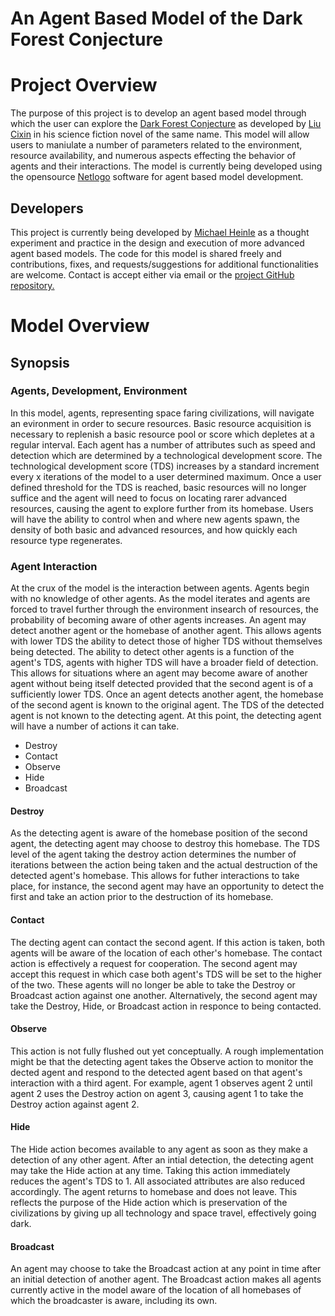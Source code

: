 # **An Agent Based Model of the Dark Forest Conjecture**

# Project Overview

The purpose of this project is to develop an agent based model through which the user can explore the [Dark Forest Conjecture](https://en.wikipedia.org/wiki/Dark_forest_hypothesis) as developed by [Liu Cixin](https://en.wikipedia.org/wiki/Liu_Cixin) in his science fiction novel of the same name. This model will allow users to maniulate a number of parameters related to the environment, resource availability, and numerous aspects effecting the behavior of agents and their interactions. The model is currently being developed using the opensource [Netlogo](https://ccl.northwestern.edu/netlogo/) software for agent based model development. 

## Developers
This project is currently being developed by [Michael Heinle](heinle.michaeld@gmail.com) as a thought experiment and practice in the design and execution of more advanced agent based models. The code for this model is shared freely and contributions, fixes, and requests/suggestions for additional functionalities are welcome. Contact is accept either via email or the [project GitHub repository.](https://github.com/mheinle1/dark_forest_abm)

# Model Overview

## Synopsis
### Agents, Development, Environment
In this model, agents, representing space faring civilizations, will navigate an evironment in order to secure resources. Basic resource acquisition is necessary to replenish a basic resource pool or score which depletes at a regular interval. Each agent has a number of attributes such as speed and detection which are determined by a technological development score. The technological development score (TDS) increases by a standard increment every x iterations of the model to a user determined maximum. Once a user defined threshold for the TDS is reached, basic resources will no longer suffice and the agent will need to focus on locating rarer advanced resources, causing the agent to explore further from its homebase. Users will have the ability to control when and where new agents spawn, the density of both basic and advanced resources, and how quickly each resource type regenerates.

### Agent Interaction
At the crux of the model is the interaction between agents. Agents begin with no knowledge of other agents. As the model iterates and agents are forced to travel further through the environment insearch of resources, the probability of becoming aware of other agents increases. An agent may detect another agent or the homebase of another agent. This allows agents with lower TDS the ability to detect those of higher TDS without themselves being detected. The ability to detect other agents is a function of the agent's TDS, agents with higher TDS will have a broader field of detection. This allows for situations where an agent may become aware of another agent without being itself detected provided that the second agent is of a sufficiently lower TDS. Once an agent detects another agent, the homebase of the second agent is known to the original agent. The TDS of the detected agent is not known to the detecting agent. At this point, the detecting agent will have a number of actions it can take.
  - Destroy
  - Contact
  - Observe
  - Hide
  - Broadcast

#### Destroy
As the detecting agent is aware of the homebase position of the second agent, the detecting agent may choose to destroy this homebase. The TDS level of the agent taking the destroy action determines the number of iterations between the action being taken and the actual destruction of the detected agent's homebase. This allows for futher interactions to take place, for instance, the second agent may have an opportunity to detect the first and take an action prior to the destruction of its homebase. 

#### Contact
The decting agent can contact the second agent. If this action is taken, both agents will be aware of the location of each other's homebase. The contact action is effectively a request for cooperation. The second agent may accept this request in which case both agent's TDS will be set to the higher of the two. These agents will no longer be able to take the Destroy or Broadcast action against one another. Alternatively, the second agent may take the Destroy, Hide, or Broadcast action in responce to being contacted. 

#### Observe
This action is not fully flushed out yet conceptually. A rough implementation might be that the detecting agent takes the Observe action to monitor the dected agent and respond to the detected agent based on that agent's interaction with a third agent. For example, agent 1 observes agent 2 until agent 2 uses the Destroy action on agent 3, causing agent 1 to take the Destroy action against agent 2. 

#### Hide
The Hide action becomes available to any agent as soon as they make a detection of any other agent. After an intial detection, the detecting agent may take the Hide action at any time. Taking this action immediately reduces the agent's TDS to 1. All associated attributes are also reduced accordingly. The agent returns to homebase and does not leave. This reflects the purpose of the Hide action which is preservation of the civilizations by giving up all technology and space travel, effectively going dark.

#### Broadcast
An agent may choose to take the Broadcast action at any point in time after an initial detection of another agent. The Broadcast action makes all agents currently active in the model aware of the location of all homebases of which the broadcaster is aware, including its own.

